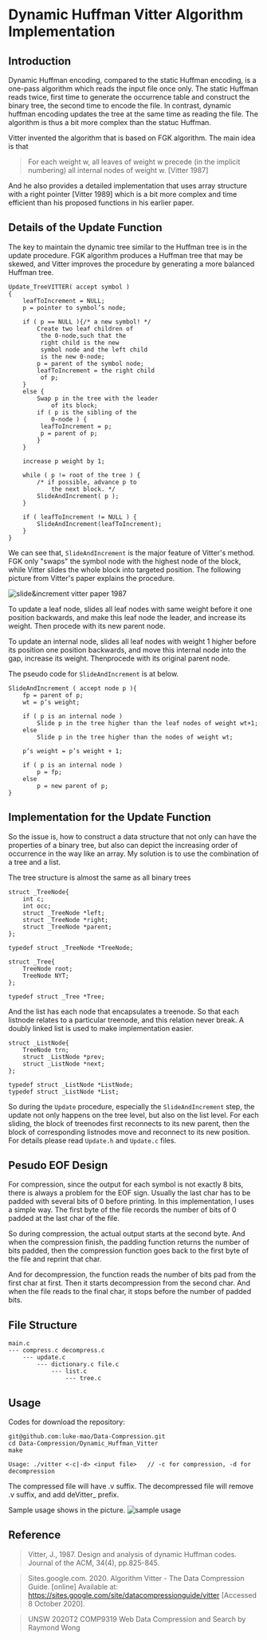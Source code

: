 # Dynamic Huffman Vitter Algorithm Implementation

## Introduction

Dynamic Huffman encoding, compared to the static Huffman encoding, is a one-pass algorithm which reads the input file once only. The static Huffman reads twice, first time to generate the occurrence table and construct the binary tree, the second time to encode the file. In contrast, dynamic huffman encoding updates the tree at the same time as reading the file. The algorithm is thus a bit more complex than the statuc Huffman. 

Vitter invented the algorithm that is based on FGK algorithm. The main idea is that 
> For each weight w, all leaves of weight w precede (in the implicit numbering) all internal nodes of weight w. [Vitter 1987]

And he also provides a detailed implementation that uses array structure with a right pointer [Vitter 1989] which is a bit more complex and time efficient than his proposed functions in his earlier paper. 

## Details of the Update Function

The key to maintain the dynamic tree similar to the Huffman tree is in the update procedure. FGK algorithm produces a Huffman tree that may be skewed, and Vitter improves the procedure by generating a more balanced Huffman tree. 

```
Update_TreeVITTER( accept symbol )
{
    leafToIncrement = NULL;
    p = pointer to symbol’s node;

    if ( p == NULL ){/* a new symbol! */
        Create two leaf children of
         the 0-node,such that the
         right child is the new
         symbol node and the left child
         is the new 0-node;
        p = parent of the symbol node;
        leafToIncrement = the right child
         of p;
    }
    else {
        Swap p in the tree with the leader
            of its block;
        if ( p is the sibling of the
            0-node ) {
         leafToIncrement = p;
         p = parent of p;
        }
    }

    increase p weight by 1;
   
    while ( p != root of the tree ) {
        /* if possible, advance p to
            the next block. */
        SlideAndIncrement( p );
    }
   
    if ( leafToIncrement != NULL ) {
        SlideAndIncrement(leafToIncrement);
    }
}
```

We can see that, `SlideAndIncrement` is the major feature of Vitter's method. FGK only "swaps" the symbol node with the highest node of the block, while Vitter slides the whole block into targeted position. The following picture from Vitter's paper explains the procedure. 

![slide&increment vitter paper 1987](other/1.png)

To update a leaf node, slides all leaf nodes with same weight before it one position backwards, and make this leaf node the leader, and increase its weight. Then procede with its new parent node. 

To update an internal node, slides all leaf nodes with weight 1 higher before its position one position backwards, and move this internal node into the gap, increase its weight. Thenprocede with its original parent node. 

The pseudo code for `SlideAndIncrement` is at below. 
```
SlideAndIncrement ( accept node p ){
    fp = parent of p;
    wt = p’s weight;

    if ( p is an internal node )
        Slide p in the tree higher than the leaf nodes of weight wt+1;
    else 
        Slide p in the tree higher than the nodes of weight wt;

    p’s weight = p’s weight + 1;

    if ( p is an internal node ) 
        p = fp;
    else 
        p = new parent of p;
}
```

## Implementation for the Update Function

So the issue is, how to construct a data structure that not only can have the properties of a binary tree, but also can depict the increasing order of occurrence in the way like an array. My solution is to use the combination of a tree and a list. 

The tree structure is almost the same as all binary trees
```
struct _TreeNode{
    int c;
    int occ;
    struct _TreeNode *left;
    struct _TreeNode *right;
    struct _TreeNode *parent;
};

typedef struct _TreeNode *TreeNode;

struct _Tree{
    TreeNode root;
    TreeNode NYT;
};

typedef struct _Tree *Tree;
```

And the list has each node that encapsulates a treenode. So that each listnode relates to a particular treenode, and this relation never break. A doubly linked list is used to make implementation easier. 
```
struct _ListNode{
    TreeNode trn;
    struct _ListNode *prev;
    struct _ListNode *next;
};

typedef struct _ListNode *ListNode;
typedef struct _ListNode *List;
```

So during the `Update` procedure, especially the `SlideAndIncrement` step, the update not only happens on the tree level, but also on the list level. For each sliding, the block of treenodes first reconnects to its new parent, then the block of corresponding listnodes move and reconnect to its new position. For details please read `Update.h` and `Update.c` files. 

## Pesudo EOF Design

For compression, since the output for each symbol is not exactly 8 bits, there is always a problem for the EOF sign. Usually the last char has to be padded with several bits of 0 before printing. In this implementation, I uses a simple way. The first byte of the file records the number of bits of 0 padded at the last char of the file. 

So during compression, the actual output starts at the second byte. And when the compression finish, the padding function returns the number of bits padded, then the compression function goes back to the first byte of the file and reprint that char. 

And for decompression, the function reads the number of bits pad from the first char at first. Then it starts decompression from the second char. And when the file reads to the final char, it stops before the number of padded bits. 

## File Structure

```
main.c 
--- compress.c decompress.c
    --- update.c
        --- dictionary.c file.c
            --- list.c
                --- tree.c
```

## Usage

Codes for download the repository:

```
git@github.com:luke-mao/Data-Compression.git
cd Data-Compression/Dynamic_Huffman_Vitter
make
```

```
Usage: ./vitter <-c|-d> <input file>   // -c for compression, -d for decompression
```

The compressed file will have .v suffix. 
The decompressed file will remove .v suffix, and add deVitter_ prefix. 

Sample usage shows in the picture.
![sample usage](other/2.png)

## Reference

>Vitter, J., 1987. Design and analysis of dynamic Huffman codes. Journal of the ACM, 34(4), pp.825-845.

>Sites.google.com. 2020. Algorithm Vitter - The Data Compression Guide. [online] Available at: <https://sites.google.com/site/datacompressionguide/vitter> [Accessed 8 October 2020].

>UNSW 2020T2 COMP9319 Web Data Compression and Search by Raymond Wong
